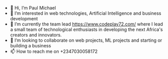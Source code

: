 - 👋 Hi, I’m Paul Michael
- 👀 I’m interested in web technologies, Artificial Intelligence and business development 
- 🌱 I’m currently the team lead https://www.codeplay72.com/ where I lead a small team of technological enthusiasts in developing the next Africa's creators and innovators.
- 💞️ I’m looking to collaborate on web projects, ML projects and starting or building a business
- 📫 How to reach me on +2347030058172
<!---
serenenity/serenenity is a ✨ special ✨ repository because its `README.md` (this file) appears on your GitHub profile.
You can click the Preview link to take a look at your changes.
--->

